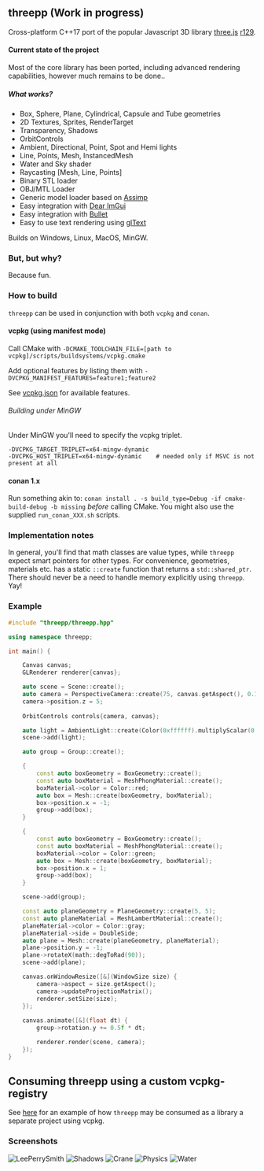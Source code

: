 ## threepp (Work in progress)

Cross-platform C++17 port of the popular Javascript 3D library [three.js](https://github.com/mrdoob/three.js/) [r129](https://github.com/mrdoob/three.js/tree/r129).


#### Current state of the project

Most of the core library has been ported, including advanced rendering capabilities, 
however much remains to be done..

##### What works?

* Box, Sphere, Plane, Cylindrical, Capsule and Tube geometries  
* 2D Textures, Sprites, RenderTarget
* Transparency, Shadows
* OrbitControls
* Ambient, Directional, Point, Spot and Hemi lights
* Line, Points, Mesh, InstancedMesh
* Water and Sky shader
* Raycasting [Mesh, Line, Points]
* Binary STL loader
* OBJ/MTL Loader
* Generic model loader based on [Assimp](https://github.com/assimp/assimp)
* Easy integration with [Dear ImGui](https://github.com/ocornut/imgui)
* Easy integration with [Bullet](https://github.com/bulletphysics/bullet3)
* Easy to use text rendering using [glText](https://github.com/vallentin/glText)

Builds on Windows, Linux, MacOS, MinGW.

### But, but why?

Because fun. 


### How to build

`threepp` can be used in conjunction with both `vcpkg` and `conan`.

#### vcpkg (using manifest mode)

Call CMake with `-DCMAKE_TOOLCHAIN_FILE=[path to vcpkg]/scripts/buildsystems/vcpkg.cmake`

Add optional features by listing them with `-DVCPKG_MANIFEST_FEATURES=feature1;feature2`

See [vcpkg.json](vcpkg.json) for available features.

###### Building under MinGW

Under MinGW you'll need to specify the vcpkg triplet.
```shell
-DVCPKG_TARGET_TRIPLET=x64-mingw-dynamic
-DVCPKG_HOST_TRIPLET=x64-mingw-dynamic    # needed only if MSVC is not present at all 
```

#### conan 1.x

Run something akin to:
`conan install . -s build_type=Debug -if cmake-build-debug -b missing` _before_ calling CMake.
You might also use the supplied `run_conan_XXX.sh` scripts.


### Implementation notes

In general, you'll find that math classes are value types, while `threepp` expect smart pointers for other types. 
For convenience, geometries, materials etc. has a static `::create` function that returns a `std::shared_ptr`.
There should never be a need to handle memory explicitly using `threepp`. Yay!

### Example

```cpp
#include "threepp/threepp.hpp"

using namespace threepp;

int main() {

    Canvas canvas;
    GLRenderer renderer{canvas};

    auto scene = Scene::create();
    auto camera = PerspectiveCamera::create(75, canvas.getAspect(), 0.1f, 100);
    camera->position.z = 5;
    
    OrbitControls controls{camera, canvas};

    auto light = AmbientLight::create(Color(0xffffff).multiplyScalar(0.75f));
    scene->add(light);

    auto group = Group::create();

    {
        const auto boxGeometry = BoxGeometry::create();
        const auto boxMaterial = MeshPhongMaterial::create();
        boxMaterial->color = Color::red;
        auto box = Mesh::create(boxGeometry, boxMaterial);
        box->position.x = -1;
        group->add(box);
    }

    {
        const auto boxGeometry = BoxGeometry::create();
        const auto boxMaterial = MeshPhongMaterial::create();
        boxMaterial->color = Color::green;
        auto box = Mesh::create(boxGeometry, boxMaterial);
        box->position.x = 1;
        group->add(box);
    }

    scene->add(group);

    const auto planeGeometry = PlaneGeometry::create(5, 5);
    const auto planeMaterial = MeshLambertMaterial::create();
    planeMaterial->color = Color::gray;
    planeMaterial->side = DoubleSide;
    auto plane = Mesh::create(planeGeometry, planeMaterial);
    plane->position.y = -1;
    plane->rotateX(math::degToRad(90));
    scene->add(plane);

    canvas.onWindowResize([&](WindowSize size) {
        camera->aspect = size.getAspect();
        camera->updateProjectionMatrix();
        renderer.setSize(size);
    });
    
    canvas.animate([&](float dt) {
        group->rotation.y += 0.5f * dt;

        renderer.render(scene, camera);
    });
}

```

## Consuming threepp using a custom vcpkg-registry

See [here](tests/threepp_vcpkg_test) for an example of how `threepp` may be consumed 
as a library a separate project using vcpkg.

### Screenshots
![LeePerrySmith](doc/screenshots/LeePerrySmith.png)
![Shadows](doc/screenshots/Shadows.PNG)
![Crane](doc/screenshots/crane.png)
![Physics](doc/screenshots/instanced_physics.PNG)
![Water](doc/screenshots/OlympicOctopus.PNG)
